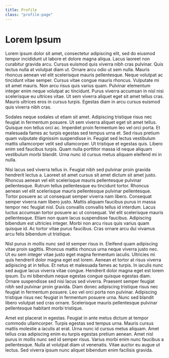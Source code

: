 ```yaml
---
title: Profile
class: "profile-page"
---
```


# Lorem Ipsum


Lorem ipsum dolor sit amet, consectetur adipiscing elit, sed do eiusmod tempor incididunt ut labore et dolore magna aliqua. Lacus laoreet non curabitur gravida arcu. Cursus euismod quis viverra nibh cras pulvinar. Quis lectus nulla at volutpat diam ut. Ornare arcu odio ut sem nulla. Mauris rhoncus aenean vel elit scelerisque mauris pellentesque. Neque volutpat ac tincidunt vitae semper. Cursus vitae congue mauris rhoncus. Vulputate mi sit amet mauris. Non arcu risus quis varius quam. Pulvinar elementum integer enim neque volutpat ac tincidunt. Purus viverra accumsan in nisl nisi scelerisque eu ultrices vitae. Ut sem viverra aliquet eget sit amet tellus cras. Mauris ultrices eros in cursus turpis. Egestas diam in arcu cursus euismod quis viverra nibh cras.

Sodales neque sodales ut etiam sit amet. Adipiscing tristique risus nec feugiat in fermentum posuere. Ut sem viverra aliquet eget sit amet tellus. Quisque non tellus orci ac. Imperdiet proin fermentum leo vel orci porta. Et malesuada fames ac turpis egestas sed tempus urna et. Sed risus pretium quam vulputate dignissim suspendisse in. Feugiat sed lectus vestibulum mattis ullamcorper velit sed ullamcorper. Ut tristique et egestas quis. Libero enim sed faucibus turpis. Quam nulla porttitor massa id neque aliquam vestibulum morbi blandit. Urna nunc id cursus metus aliquam eleifend mi in nulla.

Nisi lacus sed viverra tellus in. Feugiat nibh sed pulvinar proin gravida hendrerit lectus a. Laoreet sit amet cursus sit amet dictum sit amet justo. Rhoncus aenean vel elit scelerisque mauris pellentesque pulvinar pellentesque. Rutrum tellus pellentesque eu tincidunt tortor. Rhoncus aenean vel elit scelerisque mauris pellentesque pulvinar pellentesque. Tortor posuere ac ut consequat semper viverra nam libero. Consequat semper viverra nam libero justo. Mattis aliquam faucibus purus in massa tempor nec feugiat nisl. Duis convallis convallis tellus id interdum. Lacus luctus accumsan tortor posuere ac ut consequat. Vel elit scelerisque mauris pellentesque. Etiam non quam lacus suspendisse faucibus. Adipiscing bibendum est ultricies integer. Morbi non arcu risus quis varius quam quisque id. Ac tortor vitae purus faucibus. Cras ornare arcu dui vivamus arcu felis bibendum ut tristique.

Nisl purus in mollis nunc sed id semper risus in. Eleifend quam adipiscing vitae proin sagittis. Rhoncus mattis rhoncus urna neque viverra justo nec. Ut eu sem integer vitae justo eget magna fermentum iaculis. Ultricies mi quis hendrerit dolor magna eget est lorem. Aenean et tortor at risus viverra adipiscing at in tellus. Et netus et malesuada fames ac turpis. In iaculis nunc sed augue lacus viverra vitae congue. Hendrerit dolor magna eget est lorem ipsum. Eu mi bibendum neque egestas congue quisque egestas diam. Ornare suspendisse sed nisi lacus sed viverra. Praesent semper feugiat nibh sed pulvinar proin gravida. Diam donec adipiscing tristique risus nec feugiat in fermentum posuere. Leo vel orci porta non pulvinar. Adipiscing tristique risus nec feugiat in fermentum posuere urna. Nunc sed blandit libero volutpat sed cras ornare. Scelerisque mauris pellentesque pulvinar pellentesque habitant morbi tristique.

Amet est placerat in egestas. Feugiat in ante metus dictum at tempor commodo ullamcorper. Turpis egestas sed tempus urna. Mauris cursus mattis molestie a iaculis at erat. Urna nunc id cursus metus aliquam. Amet tellus cras adipiscing enim eu turpis egestas pretium aenean. Amet nisl purus in mollis nunc sed id semper risus. Varius morbi enim nunc faucibus a pellentesque. Nulla at volutpat diam ut venenatis. Vitae auctor eu augue ut lectus. Sed viverra ipsum nunc aliquet bibendum enim facilisis gravida.

